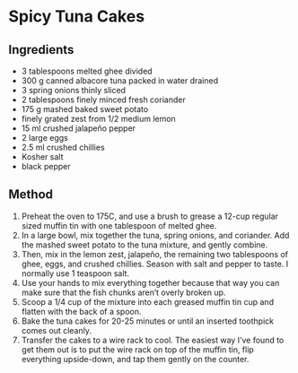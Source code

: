 # Spicy Tuna Cakes

## Ingredients

- 3 tablespoons melted ghee divided
- 300 g canned albacore tuna packed in water drained
- 3 spring onions thinly sliced
- 2 tablespoons finely minced fresh coriander
- 175 g mashed baked sweet potato
- finely grated zest from 1/2 medium lemon
- 15 ml crushed jalapeño pepper
- 2 large eggs
- 2.5 ml crushed chillies
- Kosher salt
- black pepper

## Method

1. Preheat the oven to 175C, and use a brush to grease a 12-cup regular sized muffin tin with one tablespoon of melted ghee.
2. In a large bowl, mix together the tuna, spring onions, and coriander. Add the mashed sweet potato to the tuna mixture, and gently combine.
3. Then, mix in the lemon zest, jalapeño, the remaining two tablespoons of ghee, eggs, and crushed chillies. Season with salt and pepper to taste. I normally use 1 teaspoon salt.
4. Use your hands to mix everything together because that way you can make sure that the fish chunks aren’t overly broken up.
5. Scoop a 1/4 cup of the mixture into each greased muffin tin cup and flatten with the back of a spoon.
6. Bake the tuna cakes for 20-25 minutes or until an inserted toothpick comes out cleanly.
7. Transfer the cakes to a wire rack to cool. The easiest way I’ve found to get them out is to put the wire rack on top of the muffin tin, flip everything upside-down, and tap them gently on the counter.
